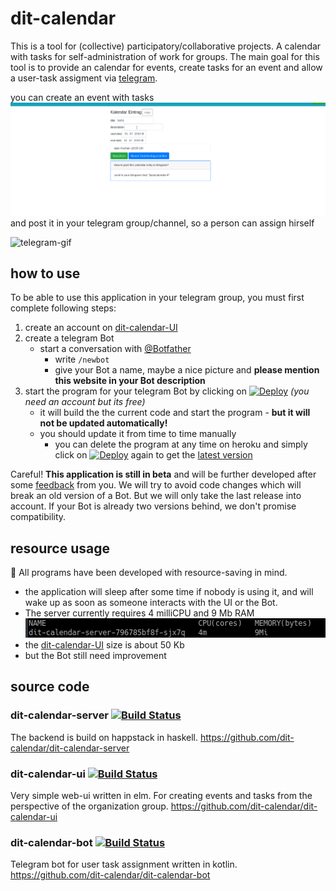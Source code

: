 # dit-calendar

This is a tool for (collective) participatory/collaborative projects. A calendar with tasks for self-administration of work for groups. The main goal for this tool is to provide an calendar for events, create tasks for an event and allow a user-task assigment via [telegram](https://telegram.org/).

you can create an event with tasks
![ui-gif](doc/ui.gif)
and post it in your telegram group/channel, so a person can assign hirself

<img src="doc/telegram.gif" alt="telegram-gif" width="400"/>

## how to use
To be able to use this application in your telegram group, you must first complete following steps:
1. create an account on [dit-calendar-UI](https://dit-calendar.github.io/)
2. create a telegram Bot
   * start a conversation with [@Botfather](https://t.me/botfather)
     * write `/newbot`
     * give your Bot a name, maybe a nice picture and **please mention this website in your Bot description**
3. start the program for your telegram Bot by clicking on
    [![Deploy](https://www.herokucdn.com/deploy/button.svg)](https://heroku.com/deploy?template=https://github.com/dit-calendar/dit-calendar-bot) _(you need an account but its free)_
   * it will build the the current code and start the program - **but it will not be updated automatically!**
   * you should update it from time to time manually
     * you can delete the program at any time on heroku and simply click on [![Deploy](https://www.herokucdn.com/deploy/button.svg)](https://heroku.com/deploy?template=https://github.com/dit-calendar/dit-calendar-bot) again to get the [latest version](https://github.com/dit-calendar/dit-calendar-bot/releases)

Careful! **This application is still in beta** and will be further developed after some [feedback](https://github.com/dit-calendar/dit-calendar.github.io/issues) from you. We will try to avoid code changes which will break an old version of a Bot. But we will only take the last release into account. If your Bot is already two versions behind, we don't promise compatibility.

## resource usage

:deciduous_tree: All programs have been developed with resource-saving in mind.
* the application will sleep after some time if nobody is using it, and will wake up as soon as someone interacts with the UI or the Bot.
* The server currently requires 4 milliCPU and 9 Mb RAM
![server-resource-usage](doc/server-resource-usage.png)
* the [dit-calendar-UI](https://dit-calendar.github.io/) size is about 50 Kb
* but the Bot still need improvement

## source code

### dit-calendar-server [![Build Status](https://travis-ci.org/dit-calendar/dit-calendar-server.svg?branch=master)](https://travis-ci.org/dit-calendar/dit-calendar-server)
The backend is build on happstack in haskell.
https://github.com/dit-calendar/dit-calendar-server

### dit-calendar-ui [![Build Status](https://travis-ci.org/dit-calendar/dit-calendar-ui.svg?branch=master)](https://travis-ci.org/dit-calendar/dit-calendar-ui)
Very simple web-ui written in elm. For creating events and tasks from the perspective of the organization group.
https://github.com/dit-calendar/dit-calendar-ui

### dit-calendar-bot [![Build Status](https://travis-ci.org/dit-calendar/dit-calendar-bot.svg?branch=master)](https://travis-ci.org/dit-calendar/dit-calendar-bot)
Telegram bot for user task assignment written in kotlin.
https://github.com/dit-calendar/dit-calendar-bot
